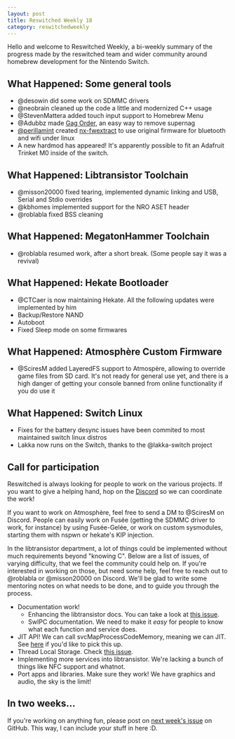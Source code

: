 ```yaml
---
layout: post
title: Reswitched Weekly 18
category: reswitchedweekly
---
```


Hello and welcome to Reswitched Weekly, a bi-weekly summary of the progress
made by the reswitched team and wider community around homebrew development for
the Nintendo Switch.

## What Happened: Some general tools

- @desowin did some work on SDMMC drivers
- @neobrain cleaned up the code a little and modernized C++ usage
- @StevenMattera added touch input support to Homebrew Menu
- @Adubbz made [Gag Order](https://github.com/Adubbz/Gag-Order), an easy way to remove supernag
- [@perillamint](https://gitlab.com/perillamint) created [nx-fwextract](https://gitlab.com/perillamint/nx-fwextract)
  to use original firmware for bluetooth and wifi under linux
- A new hardmod has appeared! It's apparently possible to fit an Adafruit Trinket M0 inside of the switch.

## What Happened: Libtransistor Toolchain

- @misson20000 fixed tearing, implemented dynamic linking and USB, Serial and Stdio overrides
- @kbhomes implemented support for the NRO ASET header
- @roblabla fixed BSS cleaning

## What Happened: MegatonHammer Toolchain

- @roblabla resumed work, after a short break. (Some people say it was a revival)

## What Happened: Hekate Bootloader

- @CTCaer is now maintaining Hekate. All the following updates were implemented by him
- Backup/Restore NAND
- Autoboot
- Fixed Sleep mode on some firmwares

## What Happened: Atmosphère Custom Firmware

- @SciresM added LayeredFS support to Atmospère, allowing to override game files from SD card.
  It's not ready for general use yet, and there is a high danger of getting your console banned
  from online functionality if you do use it

## What Happened: Switch Linux

- Fixes for the battery desync issues have been commited to most maintained switch linux distros
- Lakka now runs on the Switch, thanks to the @lakka-switch project

## Call for participation

Reswitched is always looking for people to work on the various projects. If you
want to give a helping hand, hop on the [Discord] so we can coordinate the work!

If you want to work on Atmosphère, feel free to send a DM to @SciresM on
Discord. People can easily work on Fusée (getting the SDMMC driver to work, for
instance) by using Fusée-Gelée, or work on custom sysmodules, starting them with
nspwn or hekate's KIP injection.

In the libtransistor department, a lot of things could be implemented without
much requirements beyond "knowing C". Below are a list of issues, of varying
difficulty, that we feel the community could help on. If you're interested in
working on those, but need some help, feel free to reach out to @roblabla or
@misson20000 on Discord. We'll be glad to write some mentoring notes on what
needs to be done, and to guide you through the process.

- Documentation work!
  - Enhancing the libtransistor docs. You can take a look at
	[this issue](https://github.com/reswitched/libtransistor/issues/89).
  - SwIPC documentation. We need to make it *easy* for people to know what each
	function and service does.
- JIT API! We can call svcMapProcessCodeMemory, meaning we can
  JIT. See [here](https://github.com/reswitched/libtransistor/issues/119) if
  you'd like to pick this up.
- Thread Local Storage. Check [this issue](https://github.com/reswitched/libtransistor/issues/91).
- Implementing more services into libtransistor. We're lacking a bunch of things
  like NFC support and whatnot.
- Port apps and libraries. Make sure they work! We have graphics and audio, the
  sky is the limit!

## In two weeks...

If you're working on anything fun, please post on [next week's issue] on GitHub.
This way, I can include your stuff in here :D.

[next week's issue]: https://github.com/ReswitchedWeekly/ReswitchedWeekly.github.io/issues/39
[Discord]: https://discordapp.com/invite/DThbZ7z
